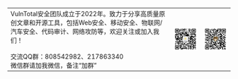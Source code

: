 <table><tr>
<td>VulnTotal安全团队成立于2022年。致力于分享高质量原创文章和开源工具，包括Web安全、移动安全、物联网/汽车安全、代码审计、网络攻防等，欢迎关注或加入我们！<br /><br />交流QQ群：808542982、217863340<br />微信群请加我微信，备注“加群”</td>
<td><img align="right" src=./img/gzh.jpg width="200"></td>
<td><img align="right" src=./img/wechat.jpg width="200"></td>
</tr></table>
